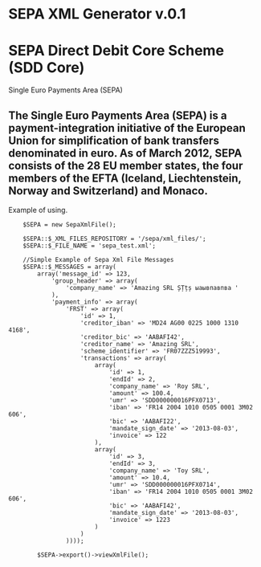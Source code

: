 SEPA XML Generator v.0.1
====
SEPA Direct Debit Core Scheme (SDD Core) 
====

Single Euro Payments Area (SEPA)

The Single Euro Payments Area (SEPA) is a payment-integration initiative of the European Union for simplification of bank
transfers denominated in euro. As of March 2012, SEPA consists of the 28 EU member states, the four members of the EFTA
(Iceland, Liechtenstein, Norway and Switzerland) and Monaco.
-----------------------------------------------------------------------------------------

Example of using.

        $SEPA = new SepaXmlFile();

        $SEPA::$_XML_FILES_REPOSITORY = '/sepa/xml_files/';
        $SEPA::$_FILE_NAME = 'sepa_test.xml';

        //Simple Example of Sepa Xml File Messages
        $SEPA::$_MESSAGES = array(
            array('message_id' => 123,
                'group_header' => array(
                    'company_name' => 'Amazing SRL ȘȚțș ыаывпавпва '
                ),
                'payment_info' => array(
                    'FRST' => array(
                        'id' => 1,
                        'creditor_iban' => 'MD24 AG00 0225 1000 1310 4168',
                        'creditor_bic' => 'AABAFI42',
                        'creditor_name' => 'Amazing SRL',
                        'scheme_identifier' => 'FR07ZZZ519993',
                        'transactions' => array(
                            array(
                                'id' => 1,
                                'endId' => 2,
                                'company_name' => 'Roy SRL',
                                'amount' => 100.4,
                                'umr' => 'SDD000000016PFX0713',
                                'iban' => 'FR14 2004 1010 0505 0001 3M02 606',
                                'bic' => 'AABAFI22',
                                'mandate_sign_date' => '2013-08-03',
                                'invoice' => 122
                            ),
                            array(
                                'id' => 3,
                                'endId' => 3,
                                'company_name' => 'Toy SRL',
                                'amount' => 10.4,
                                'umr' => 'SDD000000016PFX0714',
                                'iban' => 'FR14 2004 1010 0505 0001 3M02 606',
                                'bic' => 'AABAFI42',
                                'mandate_sign_date' => '2013-08-03',
                                'invoice' => 1223
                            )
                        )
                    ))));

            $SEPA->export()->viewXmlFile();

